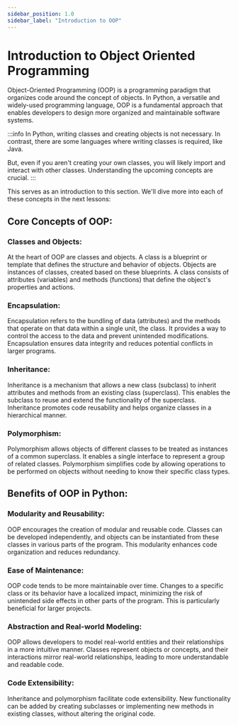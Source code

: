 ```yaml
---
sidebar_position: 1.0
sidebar_label: "Introduction to OOP"
---
```


# Introduction to Object Oriented Programming

Object-Oriented Programming (OOP) is a programming paradigm that organizes code around the concept of objects. In Python, a versatile and widely-used programming language, OOP is a fundamental approach that enables developers to design more organized and maintainable software systems.

:::info
In Python, writing classes and creating objects is not necessary. In contrast, there are some languages where writing classes is required, like Java.

But, even if you aren't creating your own classes, you will likely import and interact with other classes. Understanding the upcoming concepts are crucial.
:::

This serves as an introduction to this section. We'll dive more into each of these concepts in the next lessons:

## Core Concepts of OOP:

### Classes and Objects:

At the heart of OOP are classes and objects. A class is a blueprint or template that defines the structure and behavior of objects. Objects are instances of classes, created based on these blueprints. A class consists of attributes (variables) and methods (functions) that define the object's properties and actions.

### Encapsulation:

Encapsulation refers to the bundling of data (attributes) and the methods that operate on that data within a single unit, the class. It provides a way to control the access to the data and prevent unintended modifications. Encapsulation ensures data integrity and reduces potential conflicts in larger programs.

### Inheritance:

Inheritance is a mechanism that allows a new class (subclass) to inherit attributes and methods from an existing class (superclass). This enables the subclass to reuse and extend the functionality of the superclass. Inheritance promotes code reusability and helps organize classes in a hierarchical manner.

### Polymorphism:

Polymorphism allows objects of different classes to be treated as instances of a common superclass. It enables a single interface to represent a group of related classes. Polymorphism simplifies code by allowing operations to be performed on objects without needing to know their specific class types.

## Benefits of OOP in Python:

### Modularity and Reusability:

OOP encourages the creation of modular and reusable code. Classes can be developed independently, and objects can be instantiated from these classes in various parts of the program. This modularity enhances code organization and reduces redundancy.

### Ease of Maintenance:

OOP code tends to be more maintainable over time. Changes to a specific class or its behavior have a localized impact, minimizing the risk of unintended side effects in other parts of the program. This is particularly beneficial for larger projects.

### Abstraction and Real-world Modeling:

OOP allows developers to model real-world entities and their relationships in a more intuitive manner. Classes represent objects or concepts, and their interactions mirror real-world relationships, leading to more understandable and readable code.

### Code Extensibility:

Inheritance and polymorphism facilitate code extensibility. New functionality can be added by creating subclasses or implementing new methods in existing classes, without altering the original code.
